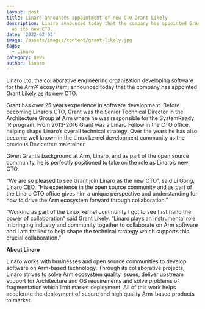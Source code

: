 ```yaml
---
layout: post
title: Linaro announces appointment of new CTO Grant Likely
description: Linaro announced today that the company has appointed Grant Likely
  as its new CTO.
date: '2022-02-03'
image: /assets/images/content/grant-likely.jpg
tags:
  - Linaro
category: news
author: linaro
---
```

Linaro Ltd, the collaborative engineering organization developing software for the Arm® ecosystem, announced today that the company has appointed Grant Likely as its new CTO. 

Grant has over 25 years experience in software development. Before becoming Linaro’s CTO, Grant was the Senior Technical Director in the Architecture Group at Arm where he was responsible for the SystemReady IR program. From 2013-2016 Grant was a Linaro Fellow in the CTO office, helping shape Linaro’s overall technical strategy. Over the years he has also become well known in the Linux kernel development community as the previous Devicetree maintainer. 

Given Grant’s background at Arm, Linaro, and as part of the open source community, he is perfectly positioned to take on the role as Linaro’s new CTO. 

“We are so pleased to see Grant join Linaro as the new CTO”, said Li Gong, Linaro CEO. “His experience in the open source community and as part of the Linaro CTO office gives him a unique perspective and understanding for how to drive the Arm ecosystem forward through collaboration.”

“Working as part of the Linux kernel community I got to see first hand the power of collaboration” said Grant Likely. “Linaro plays an instrumental role in bringing industry and community together to collaborate on Arm software and I am thrilled to help shape the technical strategy which supports this crucial collaboration.”


**About Linaro**

Linaro works with businesses and open source communities to develop software on Arm-based technology. Through its collaborative projects, Linaro strives to solve Arm ecosystem quality issues, deliver upstream support for Architecture and OS requirements and solve problems of fragmentation which limit market deployment. All of this work helps accelerate the deployment of secure and high quality Arm-based products to market.